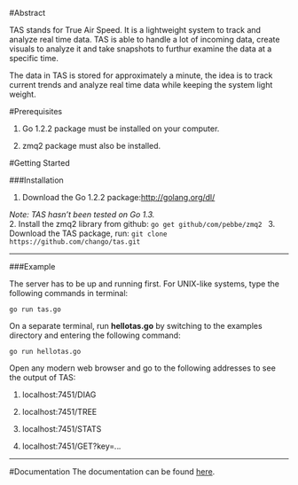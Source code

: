 
#Abstract

TAS stands for True Air Speed. It is a lightweight system to track and analyze real time data. 
TAS is able to handle a lot of incoming data, create visuals to analyze it and take snapshots to furthur examine the data at a specific time. 

The data in TAS is stored for approximately a minute, the idea is to track current trends and analyze real time data while keeping the system light weight. 


#Prerequisites

1. Go 1.2.2 package must be installed on your computer.

2. zmq2 package must also be installed.


#Getting Started


###Installation

1. Download the Go 1.2.2 package:http://golang.org/dl/ 
  
  *Note: TAS hasn’t been tested on Go 1.3.*  
2. 
Install the zmq2 library from github:
```go get github/com/pebbe/zmq2 ```
3. Download the TAS package, run:
```git clone https://github.com/chango/tas.git```

----
###Example


The server has to be up and running first. For UNIX-like systems, type the following commands in terminal:
```
go run tas.go
```
On a separate terminal, run **hellotas.go** by switching to the examples directory and entering the following command:
```
go run hellotas.go
```
Open any modern web browser and go to the following addresses to see the output of TAS:

1. localhost:7451/DIAG

2. localhost:7451/TREE

3. localhost:7451/STATS

4. localhost:7451/GET?key=*.*.*.*

----
#Documentation
The documentation can be found [here](./doc/documentation.md).


